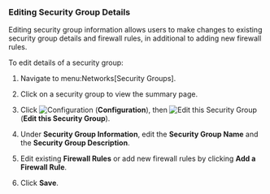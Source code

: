 ### Editing Security Group Details

Editing security group information allows users to make changes to
existing security group details and firewall rules, in additional to
adding new firewall rules.

To edit details of a security group:

1.  Navigate to menu:Networks\[Security Groups\].

2.  Click on a security group to view the summary page.

3.  Click ![Configuration](../images/1847.png) (**Configuration**), then
    ![Edit this Security Group](../images/1851.png) (**Edit this Security
    Group**).

4.  Under **Security Group Information**, edit the **Security Group
    Name** and the **Security Group Description**.

5.  Edit existing **Firewall Rules** or add new firewall rules by
    clicking **Add a Firewall Rule**.

6.  Click **Save**.
